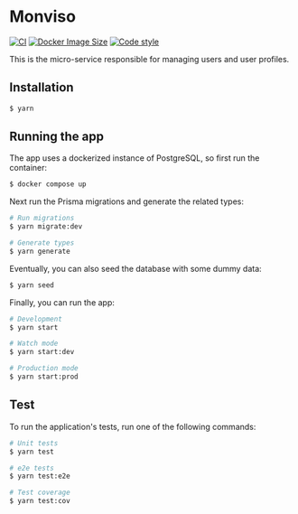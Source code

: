 # Monviso

[![CI](https://github.com/trayl-app/monviso/actions/workflows/ci.yml/badge.svg)](https://github.com/trayl-app/monviso/actions/workflows/ci.yml)
[![Docker Image Size](https://badgen.net/docker/size/trayl/monviso?icon=docker&label=image%20size)](https://hub.docker.com/r/trayl/monviso) [![Code style](https://badgen.net/badge/code%20style/airbnb%20%2B%20prettier/ff5a5f?icon=airbnb&cache=300)](https://github.com/airbnb/javascript)

This is the micro-service responsible for managing users and user profiles.

## Installation

```bash
$ yarn
```

## Running the app

The app uses a dockerized instance of PostgreSQL, so first run the container:

```bash
$ docker compose up
```

Next run the Prisma migrations and generate the related types:

```bash
# Run migrations
$ yarn migrate:dev

# Generate types
$ yarn generate
```

Eventually, you can also seed the database with some dummy data:

```bash
$ yarn seed
```

Finally, you can run the app:

```bash
# Development
$ yarn start

# Watch mode
$ yarn start:dev

# Production mode
$ yarn start:prod
```

## Test

To run the application's tests, run one of the following commands:

```bash
# Unit tests
$ yarn test

# e2e tests
$ yarn test:e2e

# Test coverage
$ yarn test:cov
```
